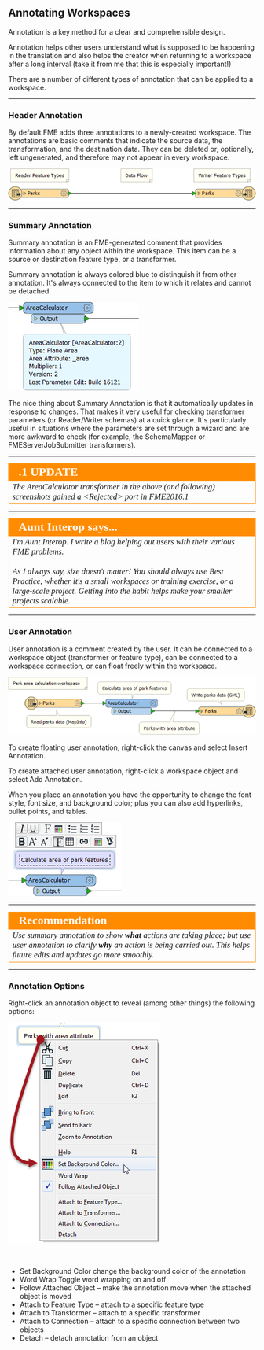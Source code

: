 ## Annotating Workspaces ##
Annotation is a key method for a clear and comprehensible design.

Annotation helps other users understand what is supposed to be happening in the translation and also helps the creator when returning to a workspace after a long interval (take it from me that this is especially important!)

There are a number of different types of annotation that can be applied to a workspace.

---

### Header Annotation ###
By default FME adds three annotations to a newly-created workspace. The annotations are basic comments that indicate the source data, the transformation, and the destination data. They can be deleted or, optionally, left ungenerated, and therefore may not appear in every workspace.

![](./Images/Img3.03.HeaderAnnotation.png)


---

### Summary Annotation ###
Summary annotation is an FME-generated comment that provides information about any object within the workspace. This item can be a source or destination feature type, or a transformer.

Summary annotation is always colored blue to distinguish it from other annotation. It's always connected to the item to which it relates and cannot be detached.

![](./Images/Img3.04.SummaryAnnotation.png)

The nice thing about Summary Annotation is that it automatically updates in response to changes. That makes it very useful for checking transformer parameters (or Reader/Writer schemas) at a quick glance. It's particularly useful in situations where the parameters are set through a wizard and are more awkward to check (for example, the SchemaMapper or FMEServerJobSubmitter transformers).

---

<!--Updated Section--> 

<table style="border-spacing: 0px">
<tr>
<td style="vertical-align:middle;background-color:darkorange;border: 2px solid darkorange">
<i class="fa fa-bolt fa-lg fa-pull-left fa-fw" style="color:white;padding-right: 12px;vertical-align:text-top"></i>
<span style="color:white;font-size:x-large;font-weight: bold;font-family:serif">.1 UPDATE</span>
</td>
</tr>

<tr>
<td style="border: 1px solid darkorange">
<span style="font-family:serif; font-style:italic; font-size:larger">
The AreaCalculator transformer in the above (and following) screenshots gained a &lt;Rejected&gt; port in FME2016.1
</span>
</td>
</tr>
</table>

---

<!--Person X Says Section-->

<table style="border-spacing: 0px">
<tr>
<td style="vertical-align:middle;background-color:darkorange;border: 2px solid darkorange">
<i class="fa fa-quote-left fa-lg fa-pull-left fa-fw" style="color:white;padding-right: 12px;vertical-align:text-top"></i>
<span style="color:white;font-size:x-large;font-weight: bold;font-family:serif">Aunt Interop says...</span>
</td>
</tr>

<tr>
<td style="border: 1px solid darkorange">
<span style="font-family:serif; font-style:italic; font-size:larger">
I'm Aunt Interop. I write a blog helping out users with their various FME problems.
<br><br>As I always say, size doesn't matter! You should always use Best Practice, whether it's a small workspaces or training exercise, or a large-scale project. Getting into the habit helps make your smaller projects scalable.
</span>
</td>
</tr>
</table>

---

### User Annotation ###
User annotation is a comment created by the user. It can be connected to a workspace object (transformer or feature type), can be connected to a workspace connection, or can float freely within the workspace.

![](./Images/Img3.05.UserAnnotation.png)

To create floating user annotation, right-click the canvas and select Insert Annotation.

To create attached user annotation, right-click a workspace object and select Add Annotation.

When you place an annotation you have the opportunity to change the font style, font size, and background color; plus you can also add hyperlinks, bullet points, and tables.

![](./Images/Img3.05.UserAnnotationOptions.png)



---

<!--Tip Section--> 

<table style="border-spacing: 0px">
<tr>
<td style="vertical-align:middle;background-color:darkorange;border: 2px solid darkorange">
<i class="fa fa-info-circle fa-lg fa-pull-left fa-fw" style="color:white;padding-right: 12px;vertical-align:text-top"></i>
<span style="color:white;font-size:x-large;font-weight: bold;font-family:serif">Recommendation</span>
</td>
</tr>

<tr>
<td style="border: 1px solid darkorange">
<span style="font-family:serif; font-style:italic; font-size:larger">
Use summary annotation to show <strong>what</strong> actions are taking place; but use user annotation to clarify <strong>why</strong> an action is being carried out. This helps future edits and updates go more smoothly.
</span>
</td>
</tr>
</table>

---

### Annotation Options ###

Right-click an annotation object to reveal (among other things) the following options:

![](./Images/Img3.06.UserAnnotationContextMenu.png)

<br>

- Set Background Color change the background color of the annotation
- Word Wrap Toggle word wrapping on and off
- Follow Attached Object – make the annotation move when the attached object is moved
- Attach to Feature Type – attach to a specific feature type
- Attach to Transformer – attach to a specific transformer
- Attach to Connection – attach to a specific connection between two objects
- Detach – detach annotation from an object
